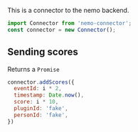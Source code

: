This is a connector to the nemo backend.

```js
import Connector from 'nemo-connector';
const connector = new Connector();
```

## Sending scores

Returns a `Promise`

```js
connector.addScores({
  eventId: i * 2,
  timestamp: Date.now(),
  score: i * 10,
  pluginId: 'fake',
  personId: 'fake',
})
```